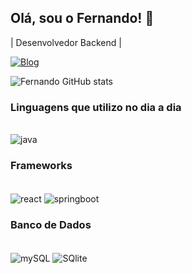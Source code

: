 ## Olá, sou o Fernando! 👋

| Desenvolvedor Backend |

[![Blog](https://img.shields.io/badge/LinkedIn-0077B5?style=for-the-badge&logo=linkedin&logoColor=white)](https://www.linkedin.com/in/fernando-silva-b794481aa)

![Fernando GitHub stats](https://github-readme-stats.vercel.app/api?username=FernandoSilva95&show_icons=true&theme=dracula)

### Linguagens que utilizo no dia a dia

<div style="display: inline_block"><br/>
  <img align="center" alt="java" src="https://img.shields.io/badge/Java-ED8B00?style=for-the-badge&logo=openjdk&logoColor=white" />
</div>

### Frameworks

<div style="display: inline_block"><br/>
  <img align="center" alt="react" src="https://img.shields.io/badge/React-20232A?style=for-the-badge&logo=react&logoColor=61DAFB" /> 
  <img align="center" alt="springboot" src="https://img.shields.io/badge/Spring-6DB33F?style=for-the-badge&logo=spring&logoColor=white" />  
</div>

### Banco de Dados

<div style="display: inline_block"><br/>
<img align="center" alt="mySQL" src="https://img.shields.io/badge/MySQL-00000F?style=for-the-badge&logo=mysql&logoColor=white" /> 
<img align="center" alt="SQlite" src="https://img.shields.io/badge/SQLite-07405E?style=for-the-badge&logo=sqlite&logoColor=white" />
</div>
